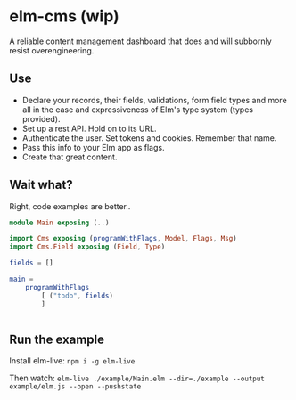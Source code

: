 # elm-cms (wip)

A reliable content management dashboard that does and will subbornly resist overengineering.

## Use

* Declare your records, their fields, validations, form field types and more all in the ease and expressiveness of Elm's type system (types provided).
* Set up a rest API. Hold on to its URL.
* Authenticate the user. Set tokens and cookies. Remember that name.
* Pass this info to your Elm app as flags.
* Create that great content.

## Wait what?

Right, code examples are better..

```elm
module Main exposing (..)

import Cms exposing (programWithFlags, Model, Flags, Msg)
import Cms.Field exposing (Field, Type)

fields = []

main =
    programWithFlags
        [ ("todo", fields)
        ]
```

```js

```

## Run the example

Install elm-live: `npm i -g elm-live`

Then watch: `elm-live ./example/Main.elm --dir=./example --output example/elm.js --open --pushstate`
